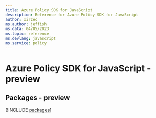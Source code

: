 ```yaml
---
title: Azure Policy SDK for JavaScript
description: Reference for Azure Policy SDK for JavaScript
author: xirzec
ms.author: jeffish
ms.data: 04/05/2023
ms.topic: reference
ms.devlang: javascript
ms.service: policy
---
```

# Azure Policy SDK for JavaScript - preview
## Packages - preview
[!INCLUDE [packages](policy-index.md)]